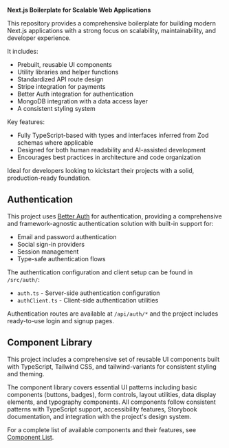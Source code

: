 
**Next.js Boilerplate for Scalable Web Applications**

This repository provides a comprehensive boilerplate for building modern Next.js applications with a strong focus on scalability, maintainability, and developer experience.

It includes:

* Prebuilt, reusable UI components
* Utility libraries and helper functions
* Standardized API route design
* Stripe integration for payments
* Better Auth integration for authentication
* MongoDB integration with a data access layer
* A consistent styling system

Key features:

* Fully TypeScript-based with types and interfaces inferred from Zod schemas where applicable
* Designed for both human readability and AI-assisted development
* Encourages best practices in architecture and code organization

Ideal for developers looking to kickstart their projects with a solid, production-ready foundation.

## Authentication

This project uses [Better Auth](https://better-auth.com/) for authentication, providing a comprehensive and framework-agnostic authentication solution with built-in support for:

- Email and password authentication
- Social sign-in providers
- Session management
- Type-safe authentication flows

The authentication configuration and client setup can be found in `/src/auth/`:
- `auth.ts` - Server-side authentication configuration
- `authClient.ts` - Client-side authentication utilities

Authentication routes are available at `/api/auth/*` and the project includes ready-to-use login and signup pages.

## Component Library

This project includes a comprehensive set of reusable UI components built with TypeScript, Tailwind CSS, and tailwind-variants for consistent styling and theming.

The component library covers essential UI patterns including basic components (buttons, badges), form controls, layout utilities, data display elements, and typography components. All components follow consistent patterns with TypeScript support, accessibility features, Storybook documentation, and integration with the project's design system.

For a complete list of available components and their features, see [Component List](docs/component-list.md).
